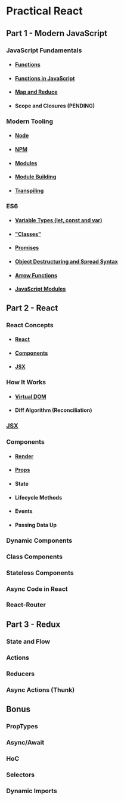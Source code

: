 # Practical React

## Part 1 - Modern JavaScript

### JavaScript Fundamentals
- #### [Functions](JavaScript%20Fundamentals/Functions.md)
- #### [Functions in JavaScript](JavaScript%20Fundamentals/Functions%20in%20JavaScript.md)
- #### [Map and Reduce](JavaScript%20Fundamentals/Map%20and%20Reduce.md)
- #### Scope and Closures (PENDING)

### Modern Tooling
- #### [Node](Modern%20Tooling/Node.md)
- #### [NPM](Modern%20Tooling/npm.md)
- #### [Modules](Modern%20Tooling/Modules.md)
- #### [Module Building](Modern%20Tooling/Module%20Building.md)
- #### [Transpiling](Modern%20Tooling/Transpiling.md)

### ES6
- #### [Variable Types (let, const and var)](ES6/Variable%20Types.md)
- #### ["Classes"](ES6/Classes.md)
- #### [Promises](ES6/Classes.md)
- #### [Object Destructuring and Spread Syntax](ES6/Object%20Destructuring.md)
- #### [Arrow Functions](ES6/Arrow%20Functions.md)
- #### [JavaScript Modules](ES6/JavaScript%20Modules.md)

## Part 2 - React

### React Concepts
- #### [React](React/React-Concepts/React.md)
- #### [Components](React/React-Concepts/Components.md)
- #### [JSX](React/React-Concepts/JSX.md)

### How It Works
- #### [Virtual DOM](React/How-It-Works/README.md#Virtual%20DOM)
- #### Diff Algorithm (Reconciliation)

### [JSX](React/React-Concepts/JSX.md)

### Components
- #### [Render](React/Components/Render.md)
- #### [Props](React/Components/Props.md)
- #### State
- #### Lifecycle Methods
- #### Events
- #### Passing Data Up

### Dynamic Components

### Class Components

### Stateless Components

### Async Code in React

### React-Router

## Part 3 - Redux

### State and Flow

### Actions

### Reducers

### Async Actions (Thunk)

## Bonus

### PropTypes

### Async/Await

### HoC

### Selectors

### Dynamic Imports



